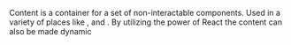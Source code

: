 Content is a container for a set of non-interactable components.
Used in a variety of places like <Detail/>, <Inline/> and <GridItem/>.
By utilizing the power of React the content can also be made dynamic